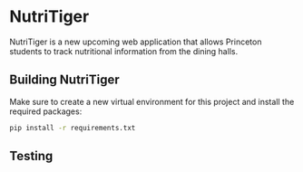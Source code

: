 # NutriTiger

NutriTiger is a new upcoming web application that allows Princeton students to track nutritional information from the dining halls.

## Building NutriTiger

Make sure to create a new virtual environment for this project and install the required packages:
```bash
pip install -r requirements.txt
```

## Testing
